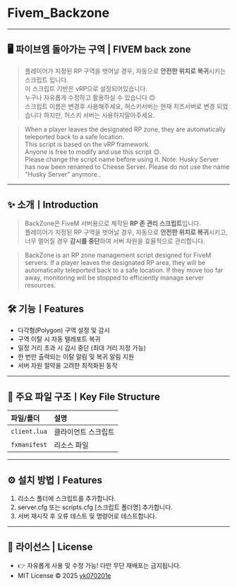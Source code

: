 # Fivem_Backzone

---

## 🖥️ 파이브엠 돌아가는 구역 | FIVEM back zone

> 플레이어가 지정된 RP 구역을 벗어날 경우, 자동으로 **안전한 위치로 복귀**시키는 스크립트 입니다.<br>
> 이 스크립트 기반은 vRP으로 설정되어있습니다. <br>
> 누구나 자유롭게 수정하고 활용하실 수 있습니다 😊<br>
> 스크립트 이름은 변경후 사용해주세요, 허스키서버는 현재 치즈서버로 변경 되었습니다 하지만, 허스키 서버는 사용하지말아주세요.
  
> When a player leaves the designated RP zone, they are automatically teleported back to a safe location. <br>
> This script is based on the vRP framework. <br>
> Anyone is free to modify and use this script 😊. <br>
> Please change the script name before using it. Note: Husky Server has now been renamed to Cheese Server. Please do not use the name "Husky Server" anymore..

---
## ✨ 소개ㅣIntroduction
> BackZone은 FiveM 서버용으로 제작된 **RP 존 관리 스크립트**입니다.  
플레이어가 지정된 RP 구역을 벗어날 경우, 자동으로 **안전한 위치로 복귀**시키고,  
너무 멀어질 경우 **감시를 중단**하여 서버 자원을 효율적으로 관리합니다.

> BackZone is an RP zone management script designed for FiveM servers.
> If a player leaves the designated RP area, they will be automatically teleported back to a safe location.
> If they move too far away, monitoring will be stopped to efficiently manage server resources.

## 🛠️ 기능ㅣFeatures
- 다각형(Polygon) 구역 설정 및 감시
- 구역 이탈 시 자동 텔레포트 복귀
- 일정 거리 초과 시 감시 중단 (최대 거리 지정 가능)
- 한 번만 출력되는 이탈 알림 및 복귀 알림 지원
- 서버 자원 절약을 고려한 최적화된 동작

---

## 📂 주요 파일 구조ㅣKey File Structure
| 파일/폴더 | 설명 |
|:---|:---|
| `client.lua`| 클라이언트 스크립트 |
| `fxmanifest` | 리소스 파일 |

---

## ⚙️ 설치 방법ㅣFeatures
1. 리소스 폴더에 스크립트를 추가합니다.
2. server.cfg 또는 scripts.cfg [스크립트 폴더명] 추가합니다.
3. 서버 재시작 후 오류 테스트 및 명령어로 테스트합니다.

---

## 📝 라이선스 | License

- 👉 자유롭게 사용 및 수정 가능! 다만 무단 재배포는 금지됩니다.
- MIT License © 2025 [yk070201e](https://github.com/yk070201e)

  
